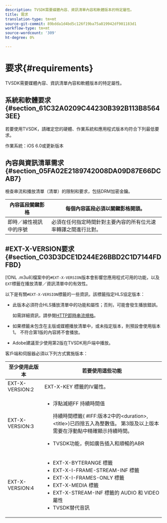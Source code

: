 ```yaml
---
description: TVSDK需要媒體內容、資訊清單內容和軟體版本的特定屬性。
title: 需求
translation-type: tm+mt
source-git-commit: 89bdda1d4bd5c126f19ba75a819942df901183d1
workflow-type: tm+mt
source-wordcount: '309'
ht-degree: 0%

---
```



# 要求{#requirements}

TVSDK需要媒體內容、資訊清單內容和軟體版本的特定屬性。

## 系統和軟體要求{#section_61C32A0209C44230B392B113B85643EE}

若要使用TVSDK，請確定您的硬體、作業系統和應用程式版本均符合下列最低要求。

作業系統：iOS 6.0或更新版本

## 內容與資訊清單需求{#section_05FA02E2189742008DA09D87E66DCAB7}

檢查串流和播放清單（清單）的限制和要求，包括DRM加密金鑰。

| 內容區段關鍵影格 | 每個內容區段必須以關鍵影格開頭。 |
|---|---|
| 即時／線性視訊中的序號 | 必須在任何指定時間針對主要內容的所有位元速率轉譯之間進行比對。 |

## #EXT-X-VERSION要求{#section_C03D3DCE1D244E26BBD2C1D7144FDFBD}

[!DNL .m3u8]檔案中的`#EXT-X-VERSION`版本會影響您應用程式可用的功能，以及`EXT`標籤在播放清單／資訊清單中的有效性。

以下是有關`#EXT-X-VERSION`標籤的一些資訊，該標籤指定HLS協定版本：

* 此版本必須符合HLS播放清單中的功能和屬性；否則，可能會發生播放錯誤。

   如需詳細資訊，請參閱[HTTP即時串流規格](https://datatracker.ietf.org/doc/draft-pantos-http-live-streaming/?include_text=1)。
* 如果標籤未包含在主版或媒體播放清單中，或未指定版本，則預設會使用版本1。 不符合第1版的內容將不會播放。
* Adobe建議至少使用第2版在TVSDK用戶端中播放。

客戶端和伺服器必須以下列方式實施版本：

<table id="table_62EB98EDD9DE49EC84CB1C7D59BC40E6"> 
 <thead> 
  <tr> 
   <th colname="1" class="entry"> 至少使用此版本 </th> 
   <th colname="2" class="entry"> 若要使用這些功能 </th> 
  </tr> 
 </thead>
 <tbody> 
  <tr> 
   <td colname="1"> <span class="codeph"> EXT-X-VERSION:2  </span> </td> 
   <td colname="2"> <span class="codeph"> EXT-X-KEY </span>標籤的IV屬性。 </td> 
  </tr> 
  <tr> 
   <td colname="1"> <span class="codeph"> EXT-X-VERSION:3  </span> </td> 
   <td colname="2"> 
    <ul id="ul_C9500D3F934848639C204BF248F139FF"> 
     <li id="li_535A7E3FABCB46FE872A7EA5DE2A1784">浮點<span class="codeph">滅絕FF </span>持續時間值 <p>持續時間標籤(<span class="codeph"> #IFF:版本2中的</span>&lt;duration&gt;,&lt;title&gt;)已四捨五入為整數值。 第3版及以上版本需要在浮動點中精確顯示持續時間。 </p> </li> 
     <li id="li_8DF5E91F1D5D4E19894595E1FE0A5EDE"> TVSDK功能，例如廣告插入和順暢的ABR </li> 
    </ul> </td> 
  </tr> 
  <tr> 
   <td colname="1"> <p> <span class="codeph"> EXT-X-VERSION:4  </span> </p> </td> 
   <td colname="2"> <p> 
     <ul id="ul_99E24D013E3141308B5A57446A9B8033"> 
      <li id="li_F36E65ADD2CA451C82FF18DBD5667927"><span class="codeph"> EXT-X-BYTERANGE </span>標籤 </li> 
      <li id="li_8C653168A7B84D11AC233E7548A8D2EF"><span class="codeph"> EXT-X-I-FRAME-STREAM-INF </span>標籤 </li> 
      <li id="li_2922B34717CB4F6189068529CDBE6D10"><span class="codeph"> EXT-X-I-FRAMES-ONLY </span>標籤 </li> 
      <li id="li_D015D78E217641D7867EB509E9F9EEE2"><span class="codeph"> EXT-X-MEDIA </span>標籤 </li> 
      <li id="li_CA068EA381984F5497FE67617CA8BB34"><span class="codeph"> EXT-X-STREAM-INF </span>標籤的<span class="codeph"> AUDIO </span>和<span class="codeph"> VIDEO </span>屬性 </li> 
      <li id="li_EE78CC7D194A4EB2897F9AE8E4B081B8"> TVSDK替代音訊 </li> 
     </ul> </p> </td> 
  </tr> 
 </tbody> 
</table>
